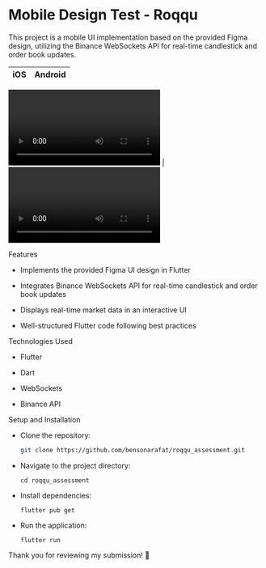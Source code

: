 # Mobile Design Test - Roqqu

This project is a mobile UI implementation based on the provided Figma design, utilizing the Binance WebSockets API for real-time candlestick and order book updates.

iOS  | Android
------------- | -------------
![Video Name](./demo/android.mp4)
 |![Video Name](./demo/ios.mp4)

Features

- Implements the provided Figma UI design in Flutter

- Integrates Binance WebSockets API for real-time candlestick and order book updates

- Displays real-time market data in an interactive UI

- Well-structured Flutter code following best practices

Technologies Used

- Flutter

- Dart

- WebSockets

- Binance API

Setup and Installation 

- Clone the repository: 
  ```bash
  git clone https://github.com/bensonarafat/roqqu_assessment.git
  ```
- Navigate to the project directory: 
    ```
    cd roqqu_assessment
    ```
- Install dependencies: 
  ```
  flutter pub get
  ```
- Run the application: 
  ```
  flutter run
  ```

Thank you for reviewing my submission! 🚀